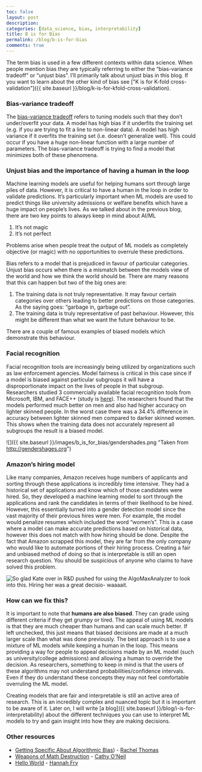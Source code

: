 ```yaml
---
toc: false
layout: post
description: 
categories: [data_science, bias, interpretability]
title: B is for Bias
permalink: /blog/b-is-for-bias
comments: true
---
```


The term bias is used in a few different contexts within data science. When people mention bias they are typically referring to either the “bias-variance tradeoff” or “unjust bias”. I’ll primarily talk about unjust bias in this blog. If you want to learn about the other kind of bias see ["K is for K-fold cross-validation"]({{ site.baseurl }}/blog/k-is-for-kfold-cross-validation).

### Bias-variance tradeoff

The [bias-variance tradeoff](https://en.wikipedia.org/wiki/Bias%E2%80%93variance_tradeoff) refers to tuning models such that they don’t under/overfit your data. A model has high bias if it underfits the training set (e.g. if you are trying to fit a line to non-linear data). A model has high variance if it overfits the training set (i.e. doesn’t generalize well). This could occur if you have a huge non-linear function with a large number of parameters. The bias-variance tradeoff is trying to find a model that minimizes both of these phenomena.

### Unjust bias and the importance of having a human in the loop

Machine learning models are useful for helping humans sort through large piles of data. However, it is critical to have a human in the loop in order to validate predictions. It’s particularly important when ML models are used to predict things like university admissions or welfare benefits which have a huge impact on people’s lives. As we talked about in the previous blog, there are two key points to always keep in mind about AI/ML

1. It’s not magic
2. It’s not perfect

Problems arise when people treat the output of ML models as completely objective (or magic) with no opportunities to overrule these predictions.

Bias refers to a model that is prejudiced in favour of particular categories. Unjust bias occurs when there is a mismatch between the models view of the world and how we think the world should be. There are many reasons that this can happen but two of the big ones are:

1. The training data is not truly representative. It may favour certain categories over others leading to better predictions on those categories. As the saying goes: “garbage in, garbage out”.
2. The training data is truly representative of past behaviour. However, this might be different than what we want the future behaviour to be.

There are a couple of famous examples of biased models which demonstrate this behaviour.

### Facial recognition

Facial recognition tools are increasingly being utilized by organizations such as law enforcement agencies. Model fairness is critical in this case since if a model is biased against particular subgroups it will have a disproportionate impact on the lives of people in that subgroup.
Researchers studied 3 commercially available facial recognition tools from Microsoft, IBM, and FACE++ (study is [here](http://gendershades.org/)). The researchers found that the models performed much better on men and also had higher accuracy on lighter skinned people. In the worst case there was a 34.4% difference in accuracy between lighter skinned men compared to darker skinned women. This shows when the training data does not accurately represent all subgroups the result is a biased model.

![]({{ site.baseurl }}/images/b_is_for_bias/gendershades.png "Taken from http://gendershages.org")

### Amazon’s hiring model

Like many companies, Amazon receives huge numbers of applicants and sorting through these applications is incredibly time intensive. They had a historical set of applications and know which of those candidates were hired. So, they developed a machine learning model to sort through the applications and rank the candidates in terms of their likelihood to be hired. However, this essentially turned into a gender detection model since the vast majority of their previous hires were men. For example, the model would penalize resumes which included the word “women’s”. This is a case where a model can make accurate predictions based on historical data, however this does not match with how hiring should be done. Despite the fact that Amazon scrapped this model, they are far from the only company who would like to automate portions of their hiring process. Creating a fair and unbiased method of doing so that is interpretable is still an open research question. You should be suspicious of anyone who claims to have solved this problem.

![](https://imgs.xkcd.com/comics/ai_hiring_algorithm.png "So glad Kate over in R&D pushed for using the AlgoMaxAnalyzer to look into this. Hiring her was a great decisio- waaaait.")

### How can we fix this?

It is important to note that __humans are also biased__. They can grade using different criteria if they get grumpy or tired. The appeal of using ML models is that they are much cheaper than humans and can scale much better. If left unchecked, this just means that biased decisions are made at a much larger scale than what was done previously. The best approach is to use a mixture of ML models while keeping a human in the loop. This means providing a way for people to appeal decisions made by an ML model (such as university/college admissions) and allowing a human to override the decision. As researchers, something to keep in mind is that the users of these algorithms may not understand probabilities/confidence intervals. Even if they do understand these concepts they may not feel comfortable overruling the ML model.

Creating models that are fair and interpretable is still an active area of research. This is an incredibly complex and nuanced topic but it is important to be aware of it. Later on, I will write [a blog]({{ site.baseurl }}/blog/i-is-for-interpretability) about the different techniques you can use to interpret ML models to try and gain insight into how they are making decisions.

### Other resources

* [Getting Specific About Algorithmic Bias](https://www.youtube.com/watch?v=S-6YGPrmtYc)) - [Rachel Thomas](https://twitter.com/math_rachel)
* [Weapons of Math Destruction](https://www.amazon.ca/Weapons-Math-Destruction-Increases-Inequality/dp/0553418815) - [Cathy O'Neil](https://twitter.com/mathbabedotorg)
* [Hello World](https://www.amazon.ca/Hello-World-Algorithms-Define-Future/dp/039363499X) - [Hannah Fry](https://twitter.com/fryrsquared)




